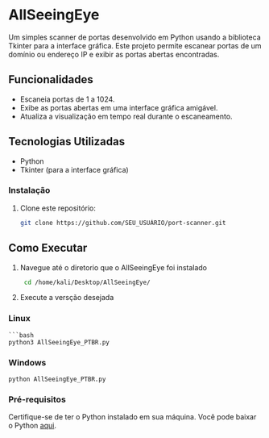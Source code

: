 # AllSeeingEye

Um simples scanner de portas desenvolvido em Python usando a biblioteca Tkinter para a interface gráfica. Este projeto permite escanear portas de um domínio ou endereço IP e exibir as portas abertas encontradas.

## Funcionalidades

- Escaneia portas de 1 a 1024.
- Exibe as portas abertas em uma interface gráfica amigável.
- Atualiza a visualização em tempo real durante o escaneamento.

## Tecnologias Utilizadas

- Python
- Tkinter (para a interface gráfica)

### Instalação

1. Clone este repositório:
   ```bash
   git clone https://github.com/SEU_USUÁRIO/port-scanner.git


## Como Executar

1. Navegue até o diretorio que o AllSeeingEye foi instalado 
   ```bash
    cd /home/kali/Desktop/AllSeeingEye/ 

2. Execute a versção desejada

### Linux 
    ```bash
    python3 AllSeeingEye_PTBR.py

### Windows
 
    python AllSeeingEye_PTBR.py

### Pré-requisitos

Certifique-se de ter o Python instalado em sua máquina. Você pode baixar o Python [aqui](https://www.python.org/downloads/).

